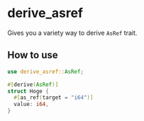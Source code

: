 derive_asref
===

Gives you a variety way to derive `AsRef` trait.

## How to use

```rust
use derive_asref::AsRef;

#[derive(AsRef)]
struct Hoge {
  #[as_ref(target = "i64")]
  value: i64,
}
```
